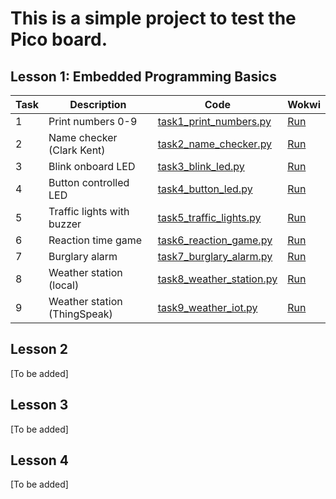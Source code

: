 # This is a simple project to test the Pico board.

## Lesson 1: Embedded Programming Basics

| Task | Description | Code | Wokwi |
|------|-------------|------|-------|
| 1 | Print numbers 0-9 | [task1_print_numbers.py](lesson1/task1_print_numbers.py) | [Run](https://wokwi.com/projects/443532858830928897) |
| 2 | Name checker (Clark Kent) | [task2_name_checker.py](lesson1/task2_name_checker.py) | [Run](link) |
| 3 | Blink onboard LED | [task3_blink_led.py](lesson1/task3_blink_led.py) | [Run](link) |
| 4 | Button controlled LED | [task4_button_led.py](lesson1/task4_button_led.py) | [Run](link) |
| 5 | Traffic lights with buzzer | [task5_traffic_lights.py](lesson1/task5_traffic_lights.py) | [Run](link) |
| 6 | Reaction time game | [task6_reaction_game.py](lesson1/task6_reaction_game.py) | [Run](link) |
| 7 | Burglary alarm | [task7_burglary_alarm.py](lesson1/task7_burglary_alarm.py) | [Run](link) |
| 8 | Weather station (local) | [task8_weather_station.py](lesson1/task8_weather_station.py) | [Run](link) |
| 9 | Weather station (ThingSpeak) | [task9_weather_iot.py](lesson1/task9_weather_iot.py) | [Run](link) |

## Lesson 2

[To be added]

## Lesson 3

[To be added]

## Lesson 4

[To be added]